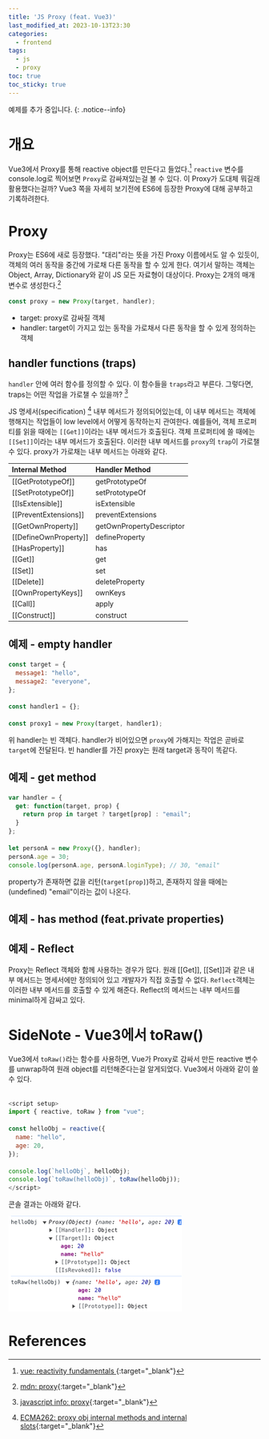 ```yaml
---
title: 'JS Proxy (feat. Vue3)'
last_modified_at: 2023-10-13T23:30
categories:
  - frontend
tags:
  - js
  - proxy
toc: true
toc_sticky: true
---
```


예제를 추가 중입니다.
{: .notice--info}

# 개요
Vue3에서 Proxy를 통해 reactive object를 만든다고 들었다.[^fn1] `reactive` 변수를 console.log로 찍어보면 `Proxy`로 감싸져있는걸 볼 수 있다. 
이 Proxy가 도대체 뭐길래 활용했다는걸까? Vue3 쪽을 자세히 보기전에 ES6에 등장한 Proxy에 대해 공부하고 기록하려한다. 

# Proxy
Proxy는 ES6에 새로 등장했다. "대리"라는 뜻을 가진 Proxy 이름에서도 알 수 있듯이, 객체의 여러 동작을 중간에 가로채 다른 동작을 할 수 있게 한다. 
여기서 말하는 객체는 Object, Array, Dictionary와 같이 JS 모든 자료형이 대상이다.
Proxy는 2개의 매개변수로 생성한다.[^fn2]
```javascript
const proxy = new Proxy(target, handler);
```
- target: proxy로 감싸질 객체
- handler: target이 가지고 있는 동작을 가로채서 다른 동작을 할 수 있게 정의하는 객체 


## handler functions (traps)
`handler` 안에 여러 함수를 정의할 수 있다. 이 함수들을 `traps`라고 부른다.
그렇다면, traps는 어떤 작업을 가로챌 수 있을까? [^fn3]

JS 명세서(specification) [^fn4]  내부 메서드가 정의되어있는데, 이 내부 메서드는 객체에 행해지는 작업들이 low level에서 어떻게 동작하는지 관여한다.
예를들어, 객체 프로퍼티를 읽을 때에는 `[[Get]]`이라는 내부 메서드가 호출된다. 객체 프로퍼티에 쓸 때에는 `[[Set]]`이라는 내부 메서드가 호출된다.
이러한 내부 메서드를 `proxy`의 `trap`이 가로챌 수 있다. proxy가 가로채는 내부 메서드는 아래와 같다.

| Internal Method	| Handler Method |
|:-------------|:------------|
| [[GetPrototypeOf]]	| getPrototypeOf |
| [[SetPrototypeOf]]	| setPrototypeOf |
| [[IsExtensible]]	| isExtensible |
| [[PreventExtensions]] |	preventExtensions |
| [[GetOwnProperty]]	| getOwnPropertyDescriptor |
| [[DefineOwnProperty]] |	defineProperty |
| [[HasProperty]]	| has |
| [[Get]]	| get |
| [[Set]]	| set |
| [[Delete]]	| deleteProperty |
| [[OwnPropertyKeys]] |	ownKeys |
| [[Call]] |	apply |
| [[Construct]] |	construct |


## 예제 - empty handler
```javascript
const target = {
  message1: "hello",
  message2: "everyone",
};

const handler1 = {};

const proxy1 = new Proxy(target, handler1);

```
위 handler는 빈 객체다. handler가 비어있으면 `proxy`에 가해지는 작업은 곧바로 `target`에 전달된다.
빈 handler를 가진 proxy는 원래 target과 동작이 똑같다.

## 예제 - get method 
```javascript
var handler = {
  get: function(target, prop) {
    return prop in target ? target[prop] : "email";
  }
};

let personA = new Proxy({}, handler);
personA.age = 30; 
console.log(personA.age, personA.loginType); // 30, "email"
```

property가 존재하면 값을 리턴(`target[prop]`)하고,  존재하지 않을 때에는(undefined) "email"이라는 값이 나온다.


## 예제 - has method (feat.private properties)


## 예제 - Reflect
Proxy는 Reflect 객체와 함께 사용하는 경우가 많다.
원래  [[Get]], [[Set]]과 같은 내부 메서드는 명세서에만 정의되어 있고 개발자가 직접 호출할 수 없다. 
`Reflect`객체는 이러한 내부 메서드를 호출할 수 있게 해준다.
Reflect의 메서드는 내부 메서드를 minimal하게 감싸고 있다. 


[//]: # (todo: reflect calls table https://ko.javascript.info/proxy)





# SideNote - Vue3에서 toRaw()
Vue3에서 `toRaw()`라는 함수를 사용하면, Vue가 Proxy로 감싸서 만든 reactive 변수를 unwrap하여 원래 object를 리턴해준다는걸 알게되었다. 
Vue3에서 아래와 같이 쓸 수 있다.

```javascript

<script setup>
import { reactive, toRaw } from "vue";

const helloObj = reactive({
  name: "hello",
  age: 20,
});

console.log(`helloObj`, helloObj);
console.log(`toRaw(helloObj)`, toRaw(helloObj));
</script>
```

콘솔 결과는 아래와 같다.

![20231012_proxy_vue.png](..%2F..%2Fassets%2Fimages%2Fposts%2F20231012_proxy_vue.png)



# References
[^fn1]: [vue: reactivity fundamentals ](https://vuejs.org/guide/essentials/reactivity-fundamentals.html#reactive-proxy-vs-original-1){:target="_blank"}
[^fn2]: [mdn: proxy](https://developer.mozilla.org/ko/docs/Web/JavaScript/Reference/Global_Objects/Proxy){:target="_blank"}
[^fn3]: [javascript info: proxy](https://javascript.info/proxy){:target="_blank"}
[^fn4]: [ECMA262: proxy obj internal methods and internal slots](https://tc39.es/ecma262/#sec-proxy-object-internal-methods-and-internal-slots){:target="_blank"}
[^fn5]: [brunch story: [고급 자바스크립트]  프록시 객체 사용법](https://brunch.co.kr/@skykamja24/644){:target="_blank"}
[^fn6]: [vue: reactivity advanced - toraw](https://vuejs.org/api/reactivity-advanced.html#toraw){:target="_blank"}
[^fn7]: [자바스크립트에서 Proxy 객체 이해하기](https://velog.io/@esthevely/JS-%EC%9E%90%EB%B0%94%EC%8A%A4%ED%81%AC%EB%A6%BD%ED%8A%B8%EC%97%90%EC%84%9C-Proxy-%EA%B0%9D%EC%B2%B4-%EC%9D%B4%ED%95%B4%ED%95%98%EA%B8%B0){:target="_blank"}





